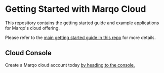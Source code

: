 # Getting Started with Marqo Cloud

This repository contains the getting started guide and example applications for Marqo's cloud offering.

Please refer to the [main getting started guide in this repo](./GettingStartedMarqoCloud.md) for more details.

## Cloud Console

Create a Marqo cloud account today [by heading to the console.](https://cloud.marqo.ai/)